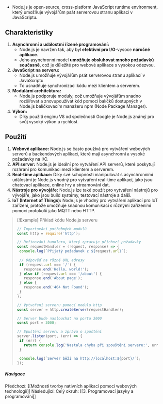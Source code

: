 - Node.js je open-source, cross-platform JavaScript runtime environment, který umožňuje vývojářům psát serverovou stranu aplikací v JavaScriptu.

## Charakteristiky
1. **Asynchronní a událostmi řízené programování:** 
	- Node.js je navržen tak, aby byl **efektivní pro I/O**-vysoce **náročné aplikace**. 
	- Jeho asynchronní model **umožňuje obsluhovat mnoho požadavků současně**, což je důležité pro webové aplikace s vysokou odezvou.
2. **JavaScript na serveru:** 
	- Node.js umožňuje vývojářům psát serverovou stranu aplikací v JavaScriptu. 
	- To usnadňuje synchronizaci kódu mezi klientem a serverem.
3. **Modulární architektura:** 
	- Node.js podporuje moduly, což umožňuje vývojářům snadno rozšiřovat a znovupoužívat kód pomocí balíčků dostupných v Node.js balíčkovacím manažeru npm (Node Package Manager).
4. **Výkon:** 
	- Díky použití enginu V8 od společnosti Google je Node.js známý pro svůj vysoký výkon a rychlost.

## Použití
1. **Webové aplikace:** Node.js se často používá pro vytváření webových serverů a backendových aplikací, které mají asynchronní a vysoké požadavky na I/O.
2. **API server:** Node.js je ideální pro vytváření API serverů, které poskytují rozhraní pro komunikaci mezi klientem a serverem.
3. **Real-time aplikace:** Díky své schopnosti manipulovat s asynchronními událostmi je Node.js vhodný pro vytváření real-time aplikací, jako jsou chatovací aplikace, online hry a streamování dat.
4. **Nástroje pro vývojáře:** Node.js lze také použít pro vytváření nástrojů pro vývojáře, jako jsou build systémy, testovací nástroje a další.
5. **IoT (Internet of Things):** Node.js je vhodný pro vytváření aplikací pro IoT zařízení, protože umožňuje snadnou komunikaci s různými zařízeními pomocí protokolů jako MQTT nebo HTTP.

>[!Example] Příklad kódu Node.js serveru
>```javascript
>// Importování potřebných modulů
>const http = require('http');
>
>// Definování handleru, který zpracuje příchozí požadavky
>const requestHandler = (request, response) => {
>  console.log(`Přijatý požadavek z ${request.url}`);
>  
>  // Odpověď na různé URL adresy
>  if (request.url === '/') {
>    response.end('Hello, world!');
>  } else if (request.url === '/about') {
>    response.end('About page');
>  } else {
>    response.end('404 Not Found');
>  }
>};
>
>// Vytvoření serveru pomocí modulu http
>const server = http.createServer(requestHandler);
>
>// Server bude naslouchat na portu 3000
>const port = 3000;
>
>// Spuštění serveru a zpráva o spuštění
>server.listen(port, (err) => {
>  if (err) {
>    return console.log('Nastala chyba při spouštění serveru:', err);
>  }
>
>  console.log(`Server běží na http://localhost:${port}/`);
>});
>```

##### Navigace
Předchozí:  [[Možnosti tvorby nativních aplikací pomocí webových technologií]]
Následující:
Celý okruh: [[3. Programovací jazyky a programování]]